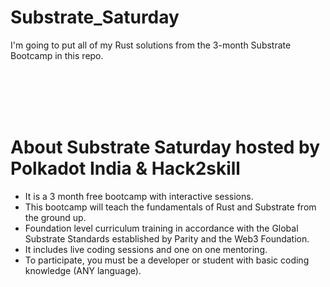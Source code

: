 # Substrate_Saturday

I'm going to put all of my Rust solutions from the 3-month Substrate Bootcamp in this repo.

</br >
</br >
</br >
</br >


<h1 <strong> About Substrate Saturday hosted by Polkadot India & Hack2skill </strong></h1>
<ul>
  <li> It is a 3 month free bootcamp with interactive sessions. </li>
  <li> This bootcamp will teach the fundamentals of Rust and Substrate from the ground up. </li>
  <li> Foundation level curriculum training in accordance with the Global Substrate Standards established by Parity and the Web3 Foundation. </li>
  <li> It includes live coding sessions and one on one mentoring. </li>
  <li> To participate, you must be a developer or student with basic coding knowledge (ANY language). </li>
  </ul>
